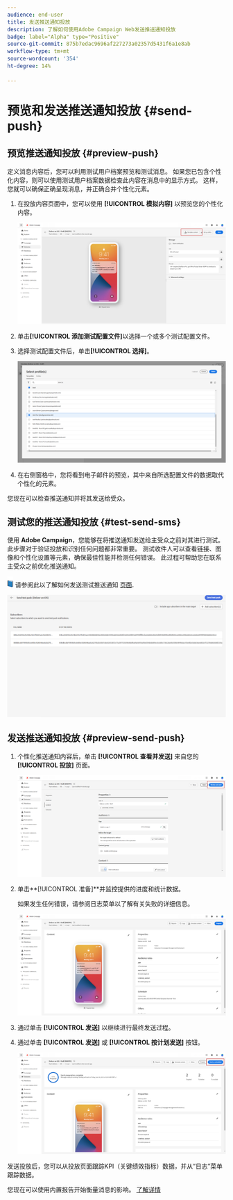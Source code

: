```yaml
---
audience: end-user
title: 发送推送通知投放
description: 了解如何使用Adobe Campaign Web发送推送通知投放
badge: label="Alpha" type="Positive"
source-git-commit: 875b7edac9696af227273a02357d5431f6a1e8ab
workflow-type: tm+mt
source-wordcount: '354'
ht-degree: 14%

---
```


# 预览和发送推送通知投放 {#send-push}

## 预览推送通知投放 {#preview-push}

定义消息内容后，您可以利用测试用户档案预览和测试消息。 如果您已包含个性化内容，则可以使用测试用户档案数据检查此内容在消息中的显示方式。 这样，您就可以确保正确呈现消息，并正确合并个性化元素。

1. 在投放内容页面中，您可以使用 **[!UICONTROL 模拟内容]** 以预览您的个性化内容。

   ![](assets/push_send_1.png)

1. 单击&#x200B;**[!UICONTROL 添加测试配置文件]**&#x200B;以选择一个或多个测试配置文件。

1. 选择测试配置文件后，单击&#x200B;**[!UICONTROL 选择]**。

   ![](assets/push_send_5.png)

1. 在右侧窗格中，您将看到电子邮件的预览，其中来自所选配置文件的数据取代个性化的元素。

您现在可以检查推送通知并将其发送给受众。

## 测试您的推送通知投放 {#test-send-sms}

使用 **Adobe Campaign**，您能够在将推送通知发送给主受众之前对其进行测试。 此步骤对于验证投放和识别任何问题都非常重要。
测试收件人可以查看链接、图像和个性化设置等元素，确保最佳性能并检测任何错误。 此过程可帮助您在联系主受众之前优化推送通知。

![](../assets/do-not-localize/book.png) 请参阅此以了解如何发送测试推送通知 [页面](../preview-test/proofs.md).

![](assets/push_send_6.png)

## 发送推送通知投放 {#preview-send-push}

1. 个性化推送通知内容后，单击 **[!UICONTROL 查看并发送]** 来自您的 **[!UICONTROL 投放]** 页面。

   ![](assets/push_send_2.png)

1. 单击**[!UICONTROL 准备]**并监控提供的进度和统计数据。

   如果发生任何错误，请参阅日志菜单以了解有关失败的详细信息。

   ![](assets/push_send_3.png)

1. 通过单击 **[!UICONTROL 发送]** 以继续进行最终发送过程。

1. 通过单击 **[!UICONTROL 发送]** 或 **[!UICONTROL 按计划发送]** 按钮。

   ![](assets/push_send_4.png)

发送投放后，您可以从投放页面跟踪KPI（关键绩效指标）数据，并从“日志”菜单跟踪数据。

您现在可以使用内置报告开始衡量消息的影响。 [了解详情](../reporting/push-report.md)
